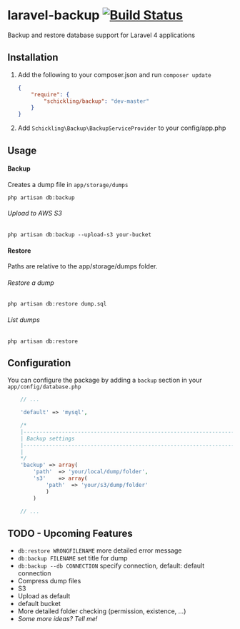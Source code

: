 laravel-backup [![Build Status](https://travis-ci.org/schickling/laravel-backup.png)](https://travis-ci.org/schickling/laravel-backup)
==============

Backup and restore database support for Laravel 4 applications

## Installation

1. Add the following to your composer.json and run `composer update`

    ```json
    {
        "require": {
            "schickling/backup": "dev-master"
        }
    }
    ```

2. Add `Schickling\Backup\BackupServiceProvider` to your config/app.php

## Usage

#### Backup
Creates a dump file in `app/storage/dumps`
```
php artisan db:backup
```

###### Upload to AWS S3
```
php artisan db:backup --upload-s3 your-bucket
```

#### Restore
Paths are relative to the app/storage/dumps folder.

###### Restore a dump
```
php artisan db:restore dump.sql
```

###### List dumps
```
php artisan db:restore
```

## Configuration
You can configure the package by adding a `backup` section in your `app/config/database.php`
```php
    // ...

    'default' => 'mysql',

    /*
    |--------------------------------------------------------------------------
    | Backup settings
    |--------------------------------------------------------------------------
    |
    */
    'backup' => array(
        'path'  => 'your/local/dump/folder',
        's3'    => array(
            'path'  => 'your/s3/dump/folder'
            )
        )

    // ...
```

## TODO - Upcoming Features
* `db:restore WRONGFILENAME` more detailed error message
* `db:backup FILENAME` set title for dump
* `db:backup --db CONNECTION` specify connection, default: default connection
* Compress dump files
* S3
 * Upload as default
 * default bucket
* More detailed folder checking (permission, existence, ...)
* *Some more ideas? Tell me!*
